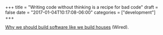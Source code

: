 +++
title = "Writing code without thinking is a recipe for bad code"
draft = false
date = "2017-01-04T10:17:08-06:00"
categories = ["development"]
+++

[Why we should build software like we build houses](https://www.wired.com/2013/01/code-bugs-programming-why-we-need-specs/) (Wired).
